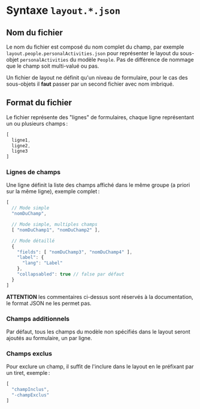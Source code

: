 # Syntaxe `layout.*.json`

## Nom du fichier

Le nom du fichier est composé du nom complet du champ, par exemple `layout.people.personalActivities.json` pour représenter le layout du sous-objet `personalActivities` du modèle `People`. Pas de différence de nommage que le champ soit multi-valué ou pas.

Un fichier de layout ne définit qu'un niveau de formulaire, pour le cas des sous-objets il **faut** passer par un second fichier avec nom imbriqué.

## Format du fichier

Le fichier représente des "lignes" de formulaires, chaque ligne représentant un ou plusieurs champs :

```js
[
  ligne1,
  ligne2,
  ligne3
]
```

### Lignes de champs

Une ligne définit la liste des champs affiché dans le même groupe (a priori sur la même ligne), exemple complet :

```js
[
  // Mode simple
  "nomDuChamp",

  // Mode simple, multiples champs
  [ "nomDuChamp1", "nomDuChamp2" ],

  // Mode détaillé
  {
    "fields": [ "nomDuChamp3", "nomDuChamp4" ],
    "label": {
      "lang": "Label"
    },
    "collapsabled": true // false par défaut
  }
]
```

**ATTENTION** les commentaires ci-dessus sont réservés à la documentation, le format JSON ne les permet pas.

### Champs additionnels

Par défaut, tous les champs du modèle non spécifiés dans le layout seront ajoutés au formulaire, un par ligne.

### Champs exclus

Pour exclure un champ, il suffit de l'inclure dans le layout en le préfixant par un tiret, exemple :

```js
[
  "champInclus",
  "-champExclus"
]
```
